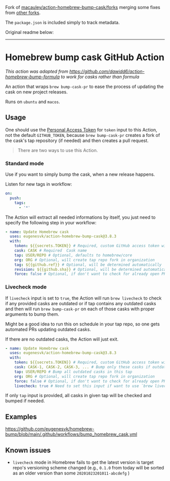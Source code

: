 Fork of [macauley/action-homebrew-bump-cask/forks](https://github.com/macauley/action-homebrew-bump-cask/forks) merging some fixes from [other forks](https://github.com/macauley/action-homebrew-bump-cask/forks).

The `package.json` is included simply to track metadata.

Original readme below:

---

# Homebrew bump cask GitHub Action

_This action was adapted from https://github.com/dawidd6/action-homebrew-bump-formula to work for casks rather than formula_

An action that wraps `brew bump-cask-pr` to ease the process of updating the cask on new project releases.

Runs on `ubuntu` and `macos`.

## Usage

One should use the [Personal Access Token](https://github.com/settings/tokens/new?scopes=public_repo,workflow) for `token` input to this Action, not the default `GITHUB_TOKEN`, because `brew bump-cask-pr` creates a fork of the cask's tap repository (if needed) and then creates a pull request.

> There are two ways to use this Action.

### Standard mode

Use if you want to simply bump the cask, when a new release happens.

Listen for new tags in workflow:

```yaml
on:
  push:
    tags:
      - '*'
```

The Action will extract all needed informations by itself, you just need to specify the following step in your workflow:

```yaml
- name: Update Homebrew cask
  uses: eugenesvk/action-homebrew-bump-cask@3.8.3
  with:
    token: ${{secrets.TOKEN}} # Required, custom GitHub access token with the 'public_repo' and 'workflow' scopes
    cask: CASK # Required  Cask name
    tap: USER/REPO # Optional, defaults to homebrew/core
    org: ORG # Optional, will create tap repo fork in organization
    tag: ${{github.ref}} # Optional, will be determined automatically
    revision: ${{github.sha}} # Optional, will be determined automatically
    force: false # Optional, if don't want to check for already open PRs
```

### Livecheck mode

If `livecheck` input is set to `true`, the Action will run `brew livecheck` to check if any provided casks are outdated or if tap contains any outdated casks and then will run `brew bump-cask-pr` on each of those casks with proper arguments to bump them.

Might be a good idea to run this on schedule in your tap repo, so one gets automated PRs updating outdated casks.

If there are no outdated casks, the Action will just exit.

```yaml
- name: Update Homebrew cask
  uses: eugenesvk/action-homebrew-bump-cask@3.8.3
  with:
    token: ${{secrets.TOKEN}} # Required, custom GitHub access token with only the 'public_repo' scope enabled
    cask: CASK-1, CASK-2, CASK-3, ... # Bump only these casks if outdated
    tap: USER/REPO # Bump all outdated casks in this tap
    org: ORG # Optional, will create tap repo fork in organization
    force: false # Optional, if don't want to check for already open PRs
    livecheck: true # Need to set this input if want to use `brew livecheck`
```

If only `tap` input is provided, all casks in given tap will be checked and bumped if needed.

## Examples

https://github.com/eugenesvk/homebrew-bump/blob/main/.github/workflows/bump_homebrew_cask.yml

## Known issues

- `livecheck` mode in Homebrew fails to get the latest version is target repo's versioning scheme changed (e.g., `0.1.0` from today will be sorted as an older version than some `20201023201011-abcdefg` )
